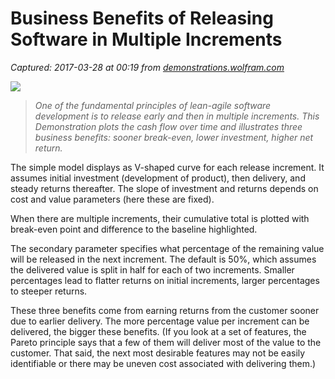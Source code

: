 # Business Benefits of Releasing Software in Multiple Increments

_Captured: 2017-03-28 at 00:19 from [demonstrations.wolfram.com](http://demonstrations.wolfram.com/BusinessBenefitsOfReleasingSoftwareInMultipleIncrements/)_

![](http://demonstrations.wolfram.com/BusinessBenefitsOfReleasingSoftwareInMultipleIncrements/HTMLImages/index.en/popup_2.jpg)

> _One of the fundamental principles of lean-agile software development is to release early and then in multiple increments. This Demonstration plots the cash flow over time and illustrates three business benefits: sooner break-even, lower investment, higher net return._

The simple model displays as V-shaped curve for each release increment. It assumes initial investment (development of product), then delivery, and steady returns thereafter. The slope of investment and returns depends on cost and value parameters (here these are fixed).

When there are multiple increments, their cumulative total is plotted with break-even point and difference to the baseline highlighted.

The secondary parameter specifies what percentage of the remaining value will be released in the next increment. The default is 50%, which assumes the delivered value is split in half for each of two increments. Smaller percentages lead to flatter returns on initial increments, larger percentages to steeper returns.

These three benefits come from earning returns from the customer sooner due to earlier delivery. The more percentage value per increment can be delivered, the bigger these benefits. (If you look at a set of features, the Pareto principle says that a few of them will deliver most of the value to the customer. That said, the next most desirable features may not be easily identifiable or there may be uneven cost associated with delivering them.)
